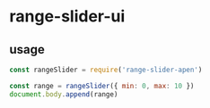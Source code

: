 # range-slider-ui

## usage

```js
const rangeSlider = require('range-slider-apen')

const range = rangeSlider({ min: 0, max: 10 })
document.body.append(range)
```